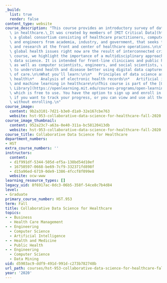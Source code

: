 ```yaml
---
_build:
  list: true
  render: false
content_type: website
course_description: "This course provides an introductory survey of data science tools\
  \ in healthcare.\_It was created by members of [MIT Critical Data](https://criticaldata.mit.edu/),\
  \ a global consortium consisting of healthcare practitioners, computer scientists,\
  \ and engineers from academia, industry, and government, that seeks to place data\
  \ and research at the front and center of healthcare operations.\n\nThe most daunting\
  \ global health issues right now are the result of interconnected crises. In this\
  \ course, we highlight the importance of a multidisciplinary approach to health\
  \ data science. It is intended for front-line clinicians and public health practitioners,\
  \ as well as computer scientists, engineers, and social scientists, whose goal is\
  \ to understand health and disease better using digital data captured in the process\
  \ of care.\n\nWhat you'll learn:\n\n*   Principles of data science as applied to\
  \ health\n*   Analysis of electronic health records\n*   Artificial intelligence\
  \ and machine learning in healthcare\n\nThis course is part of the [Open Learning\
  \ Library](https://openlearning.mit.edu/courses-programs/open-learning-library),\
  \ which is free to use. You have the option to sign up and enroll in the course\
  \ if you want to track your progress, or you can view and use all the materials\
  \ without enrolling.\n"
course_image:
  content: 9b2a3101-7d21-b3e0-d1a9-32e167cbe763
  website: hst-953-collaborative-data-science-for-healthcare-fall-2020
course_image_thumbnail:
  content: 952a23c7-a63a-0e40-311a-bc58120413db
  website: hst-953-collaborative-data-science-for-healthcare-fall-2020
course_title: Collaborative Data Science for Healthcare
department_numbers:
- HST
extra_course_numbers: ''
instructors:
  content:
  - d1f991df-5344-505d-ef5a-138bd54d10ef
  - 16750597-0668-be69-7cf9-332371fd898f
  - d15a96ed-6719-0de9-1386-4fccf8f099e8
  website: ocw-www
learning_resource_types: []
legacy_uid: 8f6917ac-0dc3-06b5-358f-54ce8c7b4d84
level:
- Graduate
primary_course_number: HST.953
term: Fall
title: Collaborative Data Science for Healthcare
topics:
- - Business
  - Health Care Management
- - Engineering
  - Computer Science
  - Artificial Intelligence
- - Health and Medicine
  - Public Health
- - Engineering
  - Computer Science
  - Data Mining
uid: d5903ac9-ddf9-491d-991d-c273b782748b
url_path: courses/hst-953-collaborative-data-science-for-healthcare-fall-2020
year: '2020'
---
```

